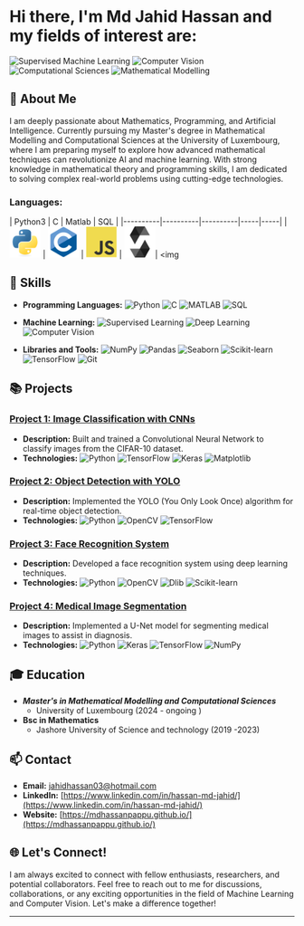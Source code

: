 # Hi there, I'm Md Jahid Hassan and my fields of interest are:

![Supervised Machine Learning](https://img.shields.io/badge/Supervised%20Machine%20Learning-grey?style=for-the-badge&logo=tensorflow&logoColor=orange)
![Computer Vision](https://img.shields.io/badge/Computer%20Vision-grey?style=for-the-badge&logo=opencv&logoColor=white)
![Computational Sciences](https://img.shields.io/badge/Computational%20Sciences-grey?style=for-the-badge&logo=python&logoColor=yellow)
![Mathematical Modelling](https://img.shields.io/badge/Mathematical%20Modelling-grey?style=for-the-badge&logo=matrix&logoColor=blue)


## 🌟 About Me

I am deeply passionate about Mathematics, Programming, and Artificial Intelligence. Currently pursuing my Master's degree in Mathematical Modelling and Computational Sciences at the University of Luxembourg, where I am preparing myself to explore how advanced mathematical techniques can revolutionize AI and machine learning. With strong knowledge in mathematical theory and programming skills, I am dedicated to solving complex real-world problems using cutting-edge technologies.



### Languages:
| Python3 | C | Matlab | SQL |
|----------|----------|----------|-----|-----|
|  <img src="https://github.com/devicons/devicon/blob/master/icons/python/python-original.svg" title="Python"  alt="Python" width="55" height="55"/> |  <img src="https://github.com/devicons/devicon/blob/master/icons/c/c-original.svg" title="C"  alt="C" width="55" height="55"/> |  <img src="https://github.com/devicons/devicon/blob/master/icons/javascript/javascript-original.svg" title="JavaScript" alt="JavaScript" width="55" height="55"/> |  <img src="https://github.com/devicons/devicon/blob/master/icons/solidity/solidity-original.svg" title="Solidity" alt="Solidity" width="55" height="55"/>|  <img 






## 🔧 Skills

- **Programming Languages:**
  ![Python](https://img.shields.io/badge/Python-3.x-blue)
  ![C](https://img.shields.io/badge/C-Programming-red)
  ![MATLAB](https://img.shields.io/badge/MATLAB-Programming-yellow)
  ![SQL](https://img.shields.io/badge/SQL-Database-green)

- **Machine Learning:**
  ![Supervised Learning](https://img.shields.io/badge/Supervised%20Learning-Expert-blue)
  ![Deep Learning](https://img.shields.io/badge/Deep%20Learning-Expert-purple)
  ![Computer Vision](https://img.shields.io/badge/Computer%20Vision-Enthusiast-brightgreen)

- **Libraries and Tools:**
  ![NumPy](https://img.shields.io/badge/NumPy-Library-orange)
  ![Pandas](https://img.shields.io/badge/Pandas-Data%20Analysis-lightgrey)
  ![Seaborn](https://img.shields.io/badge/Seaborn-Data%20Visualization-9cf)
  ![Scikit-learn](https://img.shields.io/badge/Scikit--learn-Machine%20Learning-blue)
  ![TensorFlow](https://img.shields.io/badge/TensorFlow-Deep%20Learning-orange)
  ![Git](https://img.shields.io/badge/Git-Version%20Control-orange)

## 📚 Projects

### [Project 1: Image Classification with CNNs](https://github.com/yourusername/Image-Classification-CNN)
- **Description:** Built and trained a Convolutional Neural Network to classify images from the CIFAR-10 dataset.
- **Technologies:** ![Python](https://img.shields.io/badge/Python-3.x-blue) ![TensorFlow](https://img.shields.io/badge/TensorFlow-Deep%20Learning-orange) ![Keras](https://img.shields.io/badge/Keras-Deep%20Learning-red) ![Matplotlib](https://img.shields.io/badge/Matplotlib-Visualization-yellow)

### [Project 2: Object Detection with YOLO](https://github.com/yourusername/Object-Detection-YOLO)
- **Description:** Implemented the YOLO (You Only Look Once) algorithm for real-time object detection.
- **Technologies:** ![Python](https://img.shields.io/badge/Python-3.x-blue) ![OpenCV](https://img.shields.io/badge/OpenCV-Computer%20Vision-brightgreen) ![TensorFlow](https://img.shields.io/badge/TensorFlow-Deep%20Learning-orange)

### [Project 3: Face Recognition System](https://github.com/yourusername/Face-Recognition-System)
- **Description:** Developed a face recognition system using deep learning techniques.
- **Technologies:** ![Python](https://img.shields.io/badge/Python-3.x-blue) ![OpenCV](https://img.shields.io/badge/OpenCV-Computer%20Vision-brightgreen) ![Dlib](https://img.shields.io/badge/Dlib-Face%20Recognition-lightgrey) ![Scikit-learn](https://img.shields.io/badge/Scikit--learn-Machine%20Learning-blue)

### [Project 4: Medical Image Segmentation](https://github.com/yourusername/Medical-Image-Segmentation)
- **Description:** Implemented a U-Net model for segmenting medical images to assist in diagnosis.
- **Technologies:** ![Python](https://img.shields.io/badge/Python-3.x-blue) ![Keras](https://img.shields.io/badge/Keras-Deep%20Learning-red) ![TensorFlow](https://img.shields.io/badge/TensorFlow-Deep%20Learning-orange) ![NumPy](https://img.shields.io/badge/NumPy-Library-orange)

## 🎓 Education

- ***Master's in Mathematical Modelling and Computational Sciences***
  - University of Luxembourg (2024 - ongoing )
- **Bsc in Mathematics**
  - Jashore University of Science and technology (2019 -2023)
  

## 📫 Contact

- **Email:** [jahidhassan03@hotmail.com](mailto:jahidhassan03@hotmail.com)
- **LinkedIn:** [https://www.linkedin.com/in/hassan-md-jahid/](https://www.linkedin.com/in/hassan-md-jahid/)
- **Website:** [https://mdhassanpappu.github.io/](https://mdhassanpappu.github.io/)

## 🌐 Let's Connect!

I am always excited to connect with fellow enthusiasts, researchers, and potential collaborators. Feel free to reach out to me for discussions, collaborations, or any exciting opportunities in the field of Machine Learning and Computer Vision. Let's make a difference together!

---
